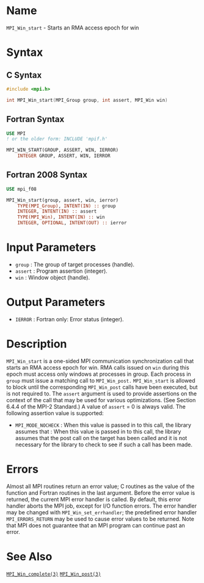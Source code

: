 # Name

`MPI_Win_start` - Starts an RMA access epoch for win

# Syntax

## C Syntax

```c
#include <mpi.h>

int MPI_Win_start(MPI_Group group, int assert, MPI_Win win)
```

## Fortran Syntax

```fortran
USE MPI
! or the older form: INCLUDE 'mpif.h'

MPI_WIN_START(GROUP, ASSERT, WIN, IERROR)
    INTEGER GROUP, ASSERT, WIN, IERROR
```

## Fortran 2008 Syntax

```fortran
USE mpi_f08

MPI_Win_start(group, assert, win, ierror)
    TYPE(MPI_Group), INTENT(IN) :: group
    INTEGER, INTENT(IN) :: assert
    TYPE(MPI_Win), INTENT(IN) :: win
    INTEGER, OPTIONAL, INTENT(OUT) :: ierror
```


# Input Parameters

* `group` : The group of target processes (handle).
* `assert` : Program assertion (integer).
* `win` : Window object (handle).

# Output Parameters

* `IERROR` : Fortran only: Error status (integer).

# Description

`MPI_Win_start` is a one-sided MPI communication synchronization call that
starts an RMA access epoch for win. RMA calls issued on `win` during
this epoch must access only windows at processes in group. Each
process in `group` must issue a matching call to `MPI_Win_post.`
`MPI_Win_start` is allowed to block until the corresponding `MPI_Win_post`
calls have been executed, but is not required to.
The `assert` argument is used to provide assertions on the context of
the call that may be used for various optimizations. (See Section 6.4.4
of the MPI-2 Standard.) A value of `assert` = 0 is always valid. The
following assertion value is supported:
* `MPI_MODE_NOCHECK` : When this value is passed in to this call, the library assumes that
:   When this value is passed in to this call, the library assumes that
    the post call on the target has been called and it is not necessary
    for the library to check to see if such a call has been made.

# Errors

Almost all MPI routines return an error value; C routines as the value
of the function and Fortran routines in the last argument.
Before the error value is returned, the current MPI error handler is
called. By default, this error handler aborts the MPI job, except for
I/O function errors. The error handler may be changed with
`MPI_Win_set_errhandler`; the predefined error handler `MPI_ERRORS_RETURN`
may be used to cause error values to be returned. Note that MPI does not
guarantee that an MPI program can continue past an error.

# See Also

[`MPI_Win_complete(3)`](./?file=MPI_Win_complete.md)
[`MPI_Win_post(3)`](./?file=MPI_Win_post.md)
